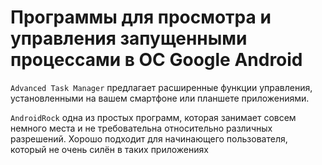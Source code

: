 # Программы для просмотра и управления запущенными процессами в ОС Google Android

`Advanced Task Manager` предлагает расширенные функции управления, установленными на вашем смартфоне или планшете приложениями.

`AndroidRock` одна из простых программ, которая занимает совсем немного места и не требовательна относительно различных разрешений. Хорошо подходит для начинающего пользователя, который не очень силён
в таких приложениях
